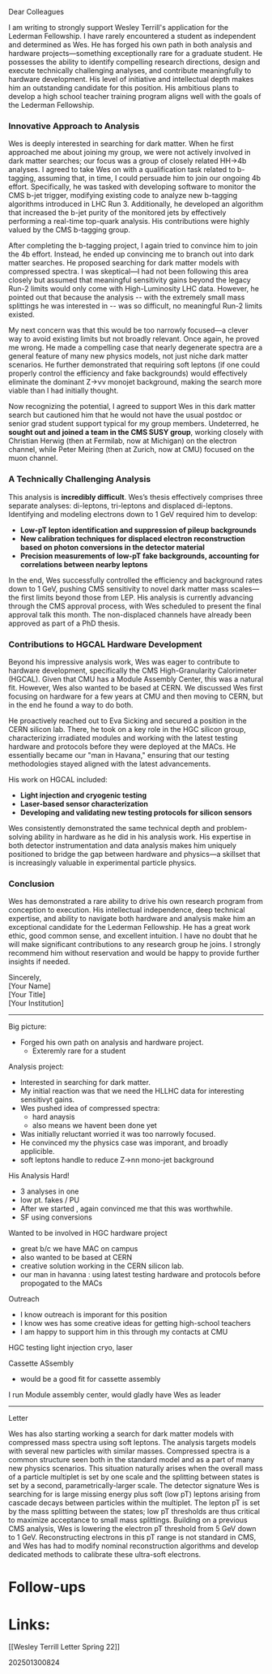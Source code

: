 Dear Colleagues  

I am writing to strongly support Wesley Terrill's application for the Lederman Fellowship. I have rarely encountered  a student as independent and determined as Wes. He has forged his own path in both analysis and hardware projects—something exceptionally rare for a graduate student. He possesses the ability to identify compelling research directions, design and execute technically challenging analyses, and contribute meaningfully to hardware development.  His level of initiative and intellectual depth makes him an outstanding candidate for this position. His ambitious plans to develop a high school teacher training program aligns well with the goals of the Lederman Fellowship.


### **Innovative Approach to Analysis**

Wes is deeply interested in searching for dark matter. When he first approached me about joining my group, we were not actively involved in dark matter searches; our focus was a group of closely related HH->4b analyses.  I agreed to take Wes on with a qualification task related to b-tagging, assuming that, in time, I could persuade him to join our ongoing 4b effort.   Specifically, he was tasked with developing software to monitor the CMS b-jet trigger,  modifying existing code to analyze new b-tagging algorithms introduced in LHC Run 3. Additionally, he developed an algorithm that increased the b-jet purity of the monitored jets by effectively performing a real-time top-quark analysis. His contributions were highly valued by the CMS b-tagging group.


After completing the b-tagging project, I again tried to convince him to join the 4b effort. Instead, he ended up convincing me to branch out into dark matter searches. He proposed searching for dark matter models with compressed spectra. I was skeptical—I had not been following this area closely but assumed that meaningful sensitivity gains beyond the legacy Run-2 limits would only come with High-Luminosity LHC data.  However, he pointed out that because the analysis -- with the extremely small mass splittings he was interested in -- was so difficult, no meaningful Run-2 limits existed.

My next concern was that this would be too narrowly focused—a clever way to avoid existing limits but not broadly relevant. Once again, he proved me wrong. He made a compelling case that nearly degenerate spectra are a general feature of many new physics models, not just niche dark matter scenarios. He further demonstrated that requiring soft leptons (if one could properly control the efficiency and fake backgrounds) would effectively eliminate the dominant Z→νν monojet background, making the search more viable than I had initially thought.


Now recognizing the potential, I agreed to support Wes in this dark matter search but cautioned him that he would not have the usual postdoc or senior grad student support typical for my group members. Undeterred, he **sought out and joined a team in the CMS SUSY group**, working closely with Christian Herwig (then at Fermilab, now at Michigan) on the electron channel, while Peter Meiring (then at Zurich, now at CMU) focused on the muon channel.

### **A Technically Challenging Analysis**

This analysis is **incredibly difficult**. Wes’s thesis effectively comprises three separate analyses:  di-leptons, tri-leptons and displaced di-leptons.  Identifying and modeling electrons down to 1 GeV required him to develop:

- **Low-pT​ lepton identification and suppression of pileup backgrounds**
- **New calibration techniques for displaced electron reconstruction based on photon conversions in the detector material**
- **Precision measurements of low-pT​ fake backgrounds, accounting for correlations between nearby leptons**

 In the end, Wes successfully controlled the efficiency and background rates down to 1 GeV, pushing CMS sensitivity to novel dark matter mass scales—the first limits beyond those from LEP. His analysis is currently advancing through the CMS approval process, with Wes scheduled to present the final approval talk this month. The non-displaced channels have already been approved as part of a PhD thesis.


### **Contributions to HGCAL Hardware Development**

Beyond his impressive analysis work, Wes was eager to contribute to hardware development, specifically the CMS High-Granularity Calorimeter (HGCAL). Given that CMU has a Module Assembly Center, this was a natural fit. However, Wes also wanted to be based at CERN. We discussed Wes first focusing on hardware for a few years at CMU and then moving to CERN, but in the end he found a way to do both.

He proactively reached out to Eva Sicking and secured a position in the CERN silicon lab. There, he took on a key role in the HGC silicon group, characterizing irradiated modules and working with the latest testing hardware and protocols before they were deployed at the MACs. He essentially became our "man in Havana," ensuring that our testing methodologies stayed aligned with the latest advancements.

His work on HGCAL included:
- **Light injection and cryogenic testing**
- **Laser-based sensor characterization**
- **Developing and validating new testing protocols for silicon sensors**

Wes consistently demonstrated the same technical depth and problem-solving ability in hardware as he did in his analysis work. His expertise in both detector instrumentation and data analysis makes him uniquely positioned to bridge the gap between hardware and physics—a skillset that is increasingly valuable in experimental particle physics.


### **Conclusion**

Wes has demonstrated a rare ability to drive his own research program from conception to execution. His intellectual independence, deep technical expertise, and ability to navigate both hardware and analysis make him an exceptional candidate for the Lederman Fellowship. He has a great work ethic, good common sense, and excellent intuition. I have no doubt that he will make significant contributions to any research group he joins. I strongly recommend him without reservation and would be happy to provide further insights if needed.



Sincerely,  
[Your Name]  
[Your Title]  
[Your Institution]

---



Big picture: 
- Forged his own path on analysis and hardware project. 
	- Exteremly rare for a student


Analysis project:
- Interested in searching for dark matter.
- My initial reaction was that we need the HLLHC data for interesting sensitivyt gains.
- Wes pushed idea of compressed spectra: 
	- hard anaysis 
	- also means we havent been done yet
- Was initially reluctant worried it was too narrowly focused. 
- He convinced my the physics case was imporant, and broadly applicible.
- soft leptons handle to reduce Z->nn mono-jet background 

His Analysis Hard!
- 3 analyses in one
- low pt. fakes / PU
- After we started , again convinced me that this was worthwhile. 
- SF using conversions

Wanted to be involved in HGC hardware project 
- great b/c we have MAC on campus 
- also wanted to be based at CERN
- creative solution working in the CERN silicon lab. 
- our man in havanna : using latest testing hardware and protocols before propogated to the MACs

Outreach
- I know outreach is imporant for this position
- I know wes has some creative ideas for getting high-school teachers 
- I am happy to support him in this through my contacts at CMU

HGC testing light injection cryo, laser

Cassette ASsembly
- would be a good fit for cassette assembly 

I run Module assembly center, 
would gladly have Wes as leader

--- 
Letter

Wes has also starting working a search for dark matter models with compressed mass spectra using soft leptons.
The analysis targets models with several new particles with similar masses.
Compressed spectra is a common structure seen both in the standard model and as a part of many new physics scenarios.
This situation naturally arises when the overall mass of a particle multiplet is set by one scale and the splitting between states is set by a second, parametrically-larger scale. 
The detector signature Wes is searching for is large missing energy plus soft (low pT) leptons arising from cascade decays between particles within the multiplet. 
The lepton pT is set by the mass splitting between the states; low pT thresholds are thus critical to maximize acceptance to small mass splittings.
Building on a previous CMS analysis, Wes is lowering the electron pT threshold from 5 GeV down to 1 GeV. 
Reconstructing electrons in this pT range is not standard in CMS,  and Wes has had to modify nominal reconstruction algorithms and develop dedicated methods to calibrate these ultra-soft electrons.


# Follow-ups


# Links: 
[[Wesley Terrill Letter Spring 22]]



202501300824

